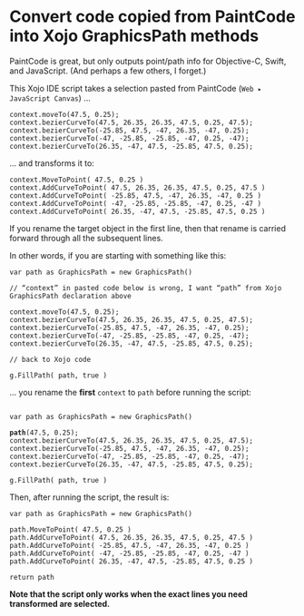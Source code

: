 # Convert code copied from PaintCode into Xojo GraphicsPath methods

PaintCode is great, but only outputs point/path info for Objective-C, Swift, and JavaScript. (And perhaps a few others, I forget.)


This Xojo IDE script takes a selection pasted from PaintCode (`Web ▸ JavaScript Canvas`) ...

```
context.moveTo(47.5, 0.25);
context.bezierCurveTo(47.5, 26.35, 26.35, 47.5, 0.25, 47.5);
context.bezierCurveTo(-25.85, 47.5, -47, 26.35, -47, 0.25);
context.bezierCurveTo(-47, -25.85, -25.85, -47, 0.25, -47);
context.bezierCurveTo(26.35, -47, 47.5, -25.85, 47.5, 0.25);
```

... and transforms it to:

```
context.MoveToPoint( 47.5, 0.25 )
context.AddCurveToPoint( 47.5, 26.35, 26.35, 47.5, 0.25, 47.5 )
context.AddCurveToPoint( -25.85, 47.5, -47, 26.35, -47, 0.25 )
context.AddCurveToPoint( -47, -25.85, -25.85, -47, 0.25, -47 )
context.AddCurveToPoint( 26.35, -47, 47.5, -25.85, 47.5, 0.25 )
```

If you rename the target object in the first line, then that rename is carried forward through all the subsequent lines.

In other words, if you are starting with something like this:

```
var path as GraphicsPath = new GraphicsPath()

// “context” in pasted code below is wrong, I want “path” from Xojo GraphicsPath declaration above

context.moveTo(47.5, 0.25);
context.bezierCurveTo(47.5, 26.35, 26.35, 47.5, 0.25, 47.5);
context.bezierCurveTo(-25.85, 47.5, -47, 26.35, -47, 0.25);
context.bezierCurveTo(-47, -25.85, -25.85, -47, 0.25, -47);
context.bezierCurveTo(26.35, -47, 47.5, -25.85, 47.5, 0.25);

// back to Xojo code

g.FillPath( path, true )
```

... you rename the **first** `context` to `path` before running the script:

<pre><code>
var path as GraphicsPath = new GraphicsPath()

<b>path</b>(47.5, 0.25);
context.bezierCurveTo(47.5, 26.35, 26.35, 47.5, 0.25, 47.5);
context.bezierCurveTo(-25.85, 47.5, -47, 26.35, -47, 0.25);
context.bezierCurveTo(-47, -25.85, -25.85, -47, 0.25, -47);
context.bezierCurveTo(26.35, -47, 47.5, -25.85, 47.5, 0.25);

g.FillPath( path, true )
</code></pre>

Then, after running the script, the result is:

```
var path as GraphicsPath = new GraphicsPath()

path.MoveToPoint( 47.5, 0.25 )
path.AddCurveToPoint( 47.5, 26.35, 26.35, 47.5, 0.25, 47.5 )
path.AddCurveToPoint( -25.85, 47.5, -47, 26.35, -47, 0.25 )
path.AddCurveToPoint( -47, -25.85, -25.85, -47, 0.25, -47 )
path.AddCurveToPoint( 26.35, -47, 47.5, -25.85, 47.5, 0.25 )

return path
```

**Note that the script only works when the exact lines you need transformed are selected.**



